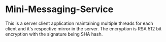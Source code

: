 # Mini-Messaging-Service
This is a server client application maintaining multiple threads for each client and it's respective mirror in the server. The encryption is RSA 512 bit encryption with the signature being SHA hash. 
